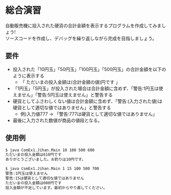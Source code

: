 # 総合演習
自動販売機に投入された硬貨の合計金額を表示するプログラムを作成してみましょう!<br>
ソースコードを作成し、デバッグを繰り返しながら完成を目指しましょう。

## 要件
- 投入された「10円玉」「50円玉」「100円玉」「500円玉」の合計金額を以下のように表示する 
  - 「 ただいまの投入金額は(合計金額の値)円です 」
- 「1円玉」「5円玉」が投入された場合は合計金額に含めず、「警告:1円玉は使えません」「警告:5円玉は使えません」と警告する 
- 硬貨としてふさわしくない値は合計金額に含めず、「警告:(入力された値)は硬貨として適切な値ではありません」と警告する 
  - 例)入力値777 → 「警告:777は硬貨として適切な値ではありません」
- 最後に入力された数値が商品の値段となる。

## 使用例
```bash
$ java ComEx1.Jihan.Main 10 100 500 600
ただいまの投入金額は610円です
ありがとうございました。お釣りは10円です。

$ java ComEx1.Jihan.Main 1 15 100 500 700
警告:1円玉は使えません
警告:15は硬貨として適切な値ではありません
ただいまの投入金額は600円です
投入金額が不足しています。最初からやり直してください。
```